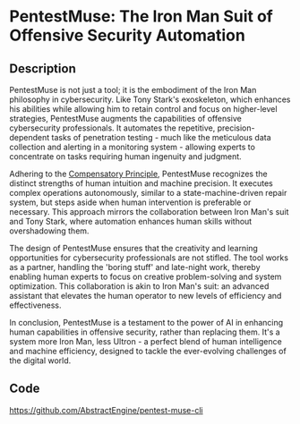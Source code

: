 # PentestMuse: The Iron Man Suit of Offensive Security Automation

## Description
PentestMuse is not just a tool; it is the embodiment of the Iron Man philosophy in cybersecurity. Like Tony Stark's exoskeleton, which enhances his abilities while allowing him to retain control and focus on higher-level strategies, PentestMuse augments the capabilities of offensive cybersecurity professionals. It automates the repetitive, precision-dependent tasks of penetration testing - much like the meticulous data collection and alerting in a monitoring system - allowing experts to concentrate on tasks requiring human ingenuity and judgment.

Adhering to the [Compensatory Principle](https://www.notion.so/Compensatory-Principle-efdc076b70d84d1797ab3469a9955ba9?pvs=21), PentestMuse recognizes the distinct strengths of human intuition and machine precision. It executes complex operations autonomously, similar to a state-machine-driven repair system, but steps aside when human intervention is preferable or necessary. This approach mirrors the collaboration between Iron Man's suit and Tony Stark, where automation enhances human skills without overshadowing them.

The design of PentestMuse ensures that the creativity and learning opportunities for cybersecurity professionals are not stifled. The tool works as a partner, handling the 'boring stuff' and late-night work, thereby enabling human experts to focus on creative problem-solving and system optimization. This collaboration is akin to Iron Man's suit: an advanced assistant that elevates the human operator to new levels of efficiency and effectiveness.

In conclusion, PentestMuse is a testament to the power of AI in enhancing human capabilities in offensive security, rather than replacing them. It's a system more Iron Man, less Ultron - a perfect blend of human intelligence and machine efficiency, designed to tackle the ever-evolving challenges of the digital world.

## Code
https://github.com/AbstractEngine/pentest-muse-cli
